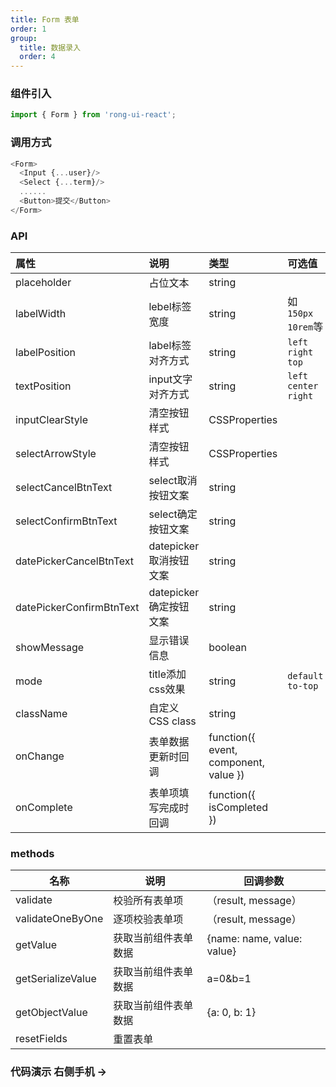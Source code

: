 ```yaml
---
title: Form 表单
order: 1
group:
  title: 数据录入
  order: 4
---
```


### 组件引入
```js
import { Form } from 'rong-ui-react';
```

### 调用方式
```js
<Form>
  <Input {...user}/>
  <Select {...term}/>
  ......
  <Button>提交</Button>
</Form>
```

### API
| 属性      | 说明    | 类型      |  可选值      |默认值       |
|:---------- |:-------- |:---------- |:-------------  |:-------------  |
| placeholder | 占位文本 | string |  | -|
| labelWidth | lebel标签宽度 | string | 如 `150px` `10rem`等 ||
| labelPosition | label标签对齐方式 | string | `left` `right` `top`  | left |
| textPosition | input文字对齐方式 | string | `left` `center` `right`  | left |
| inputClearStyle | 清空按钮样式 | CSSProperties |  |  |
| selectArrowStyle | 清空按钮样式 | CSSProperties |  | |
| selectCancelBtnText | select取消按钮文案 | string |  | 取消 |
| selectConfirmBtnText | select确定按钮文案 | string |  | 确定 |
| datePickerCancelBtnText | datepicker取消按钮文案 | string || 取消 |
| datePickerConfirmBtnText | datepicker确定按钮文案 | string || 确定|
| showMessage | 显示错误信息 | boolean |  | true |
| mode | title添加css效果 | string | `default` `to-top` | default |
| className | 自定义 CSS class | string | | |
| onChange | 表单数据更新时回调 | function({ event, component, value }) | | |
| onComplete | 表单项填写完成时回调 | function({ isCompleted }) | | |



### methods
| 名称      | 说明    | 回调参数      |
|---------- |-------- |---------- |
| validate | 校验所有表单项 | （result, message） |
| validateOneByOne | 逐项校验表单项 |（result, message）|
| getValue | 获取当前组件表单数据 | {name: name, value: value} |
| getSerializeValue | 获取当前组件表单数据 |a=0&b=1 |
| getObjectValue | 获取当前组件表单数据 | {a: 0, b: 1} |
| resetFields | 重置表单 | |


### 代码演示 <Badge> 右侧手机 → </Badge>
<code src="./demo.jsx"></code>

